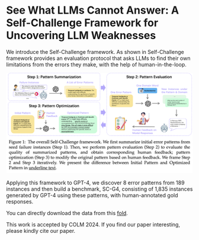# See What LLMs Cannot Answer: A Self-Challenge Framework for Uncovering LLM Weaknesses

We introduce the Self-Challenge framework. 
As shown in Self-Challenge framework provides an evaluation protocol that asks LLMs to find their own limitations from the errors they make, with the help of human-in-the-loop.


<p align="center">
    <img src="Figure_1.png">
</p>

Applying this framework to GPT-4, we discover 8 error patterns from 189 instances and then build a benchmark, SC-G4, consisting of 1,835 instances generated by GPT-4 using these patterns, with human-annotated gold responses. 

You can directly download the data from this [fold](https://github.com/cylnlp/Self-Challenge-GPT4/SC-G4.json).

This work is accepted by COLM 2024. If you find our paper interesting, please kindly cite our paper.
<!-- ```
@inproceedings{chen-etal-2021-dialogsum,
    title = "See What LLMs Cannot Answer: A Self-Challenge Framework for Uncovering LLM Weaknesses",
    author = "Chen, Yulong  and
      Liu, Yang  and
      Chen, Liang  and
      Zhang, Yue",
    booktitle = "Findings of the Association for Computational Linguistics: ACL-IJCNLP 2021",
    month = aug,
    year = "2021",
    address = "Online",
    publisher = "Association for Computational Linguistics",
    url = "https://aclanthology.org/2021.findings-acl.449",
    doi = "10.18653/v1/2021.findings-acl.449",
    pages = "5062--5074",
}
```

[DialogSum Challenge](https://aclanthology.org/2021.inlg-1.33.pdf) is a shared task at [INLG 2022](https://inlgmeeting.github.io/index.html). Check the [task website](https://cylnlp.github.io/dialogsum-challenge/) and [shared task report](https://arxiv.org/pdf/2208.03898.pdf).

This dataset is under [CC BY-NC-SA 4.0](https://creativecommons.org/licenses/by-nc-sa/4.0/) license. You may not use it for commercial use without permission. -->
